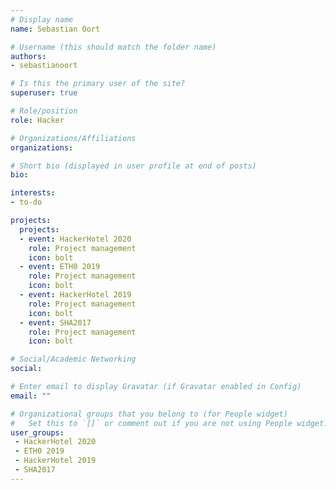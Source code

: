 ```yaml
---
# Display name
name: Sebastian Oort

# Username (this should match the folder name)
authors:
- sebastianoort

# Is this the primary user of the site?
superuser: true

# Role/position
role: Hacker

# Organizations/Affiliations
organizations: 

# Short bio (displayed in user profile at end of posts)
bio: 

interests:
- to-do

projects:
  projects:
  - event: HackerHotel 2020
    role: Project management
    icon: bolt
  - event: ETH0 2019
    role: Project management
    icon: bolt
  - event: HackerHotel 2019
    role: Project management
    icon: bolt
  - event: SHA2017
    role: Project management
    icon: bolt

# Social/Academic Networking
social: 

# Enter email to display Gravatar (if Gravatar enabled in Config)
email: ""

# Organizational groups that you belong to (for People widget)
#   Set this to `[]` or comment out if you are not using People widget.
user_groups:
 - HackerHotel 2020
 - ETH0 2019
 - HackerHotel 2019
 - SHA2017
---
```


